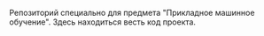 Репозиторий специально для предмета "Прикладное машинное обучение". Здесь находиться весть код проекта.

